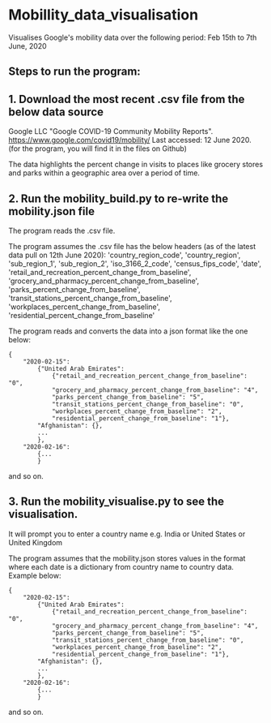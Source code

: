 # Mobillity_data_visualisation
Visualises Google's mobility data over the following period: Feb 15th to 7th June, 2020

## Steps to run the program:
## 1. Download the most recent .csv file from the below data source
Google LLC "Google COVID-19 Community Mobility Reports".
https://www.google.com/covid19/mobility/ 
Last accessed: 12 June 2020. (for the program, you will find it in the files on Github)

The data highlights the percent change in visits to places like grocery stores and parks within a geographic area 
over a period of time.

## 2. Run the mobility_build.py to re-write the mobility.json file

The program reads the .csv file. 

The program assumes the .csv file has the below headers (as of the latest data pull on 12th June 2020):
'country_region_code', 'country_region', 'sub_region_1', 'sub_region_2', 'iso_3166_2_code', 'census_fips_code', 'date', 
'retail_and_recreation_percent_change_from_baseline', 'grocery_and_pharmacy_percent_change_from_baseline', 
'parks_percent_change_from_baseline', 'transit_stations_percent_change_from_baseline', 
'workplaces_percent_change_from_baseline', 'residential_percent_change_from_baseline'


The program reads and converts the data into a json format like the one below:
```
{
    "2020-02-15": 
        {"United Arab Emirates": 
            {"retail_and_recreation_percent_change_from_baseline": "0", 
            "grocery_and_pharmacy_percent_change_from_baseline": "4", 
            "parks_percent_change_from_baseline": "5", 
            "transit_stations_percent_change_from_baseline": "0", 
            "workplaces_percent_change_from_baseline": "2", 
            "residential_percent_change_from_baseline": "1"},
        "Afghanistan": {},
        ...
        },
    "2020-02-16":
        {...
        }
```
and so on.    


## 3. Run the mobility_visualise.py to see the visualisation. 

It will prompt you to enter a country name e.g. India or United States or United Kingdom

The program assumes that the mobility.json stores values in the format where each date is a dictionary from 
country name to country data. Example below:
```
{
    "2020-02-15": 
        {"United Arab Emirates": 
            {"retail_and_recreation_percent_change_from_baseline": "0", 
            "grocery_and_pharmacy_percent_change_from_baseline": "4", 
            "parks_percent_change_from_baseline": "5", 
            "transit_stations_percent_change_from_baseline": "0", 
            "workplaces_percent_change_from_baseline": "2", 
            "residential_percent_change_from_baseline": "1"},
        "Afghanistan": {},
        ...
        },
    "2020-02-16":
        {...
        }
```
and so on.

